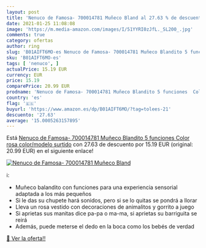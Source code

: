 ```yaml
---
layout: post
title: 'Nenuco de Famosa- 700014781 Muñeco Bland al 27.63 % de descuento'
date: 2021-01-25 11:08:08
image: 'https://m.media-amazon.com/images/I/51YYRI0zJfL._SL200_.jpg'
comments: true
category: ofertas
author: ring
slug: 'B01AIFT6MO-es Nenuco de Famosa- 700014781 Muñeco Blandito 5 funciones...'
sku: 'B01AIFT6MO-es'
tags: [ 'nenuco', ]
actualPrice: 15.19 EUR
currency: EUR
price: 15.19
comparePrice: 20.99 EUR
prodname: 'Nenuco de Famosa- 700014781 Muñeco Blandito 5 funciones  Color rosa   color/modelo surtido'
country: 'es'
flag: '🇪🇸'
buyurl: 'https://www.amazon.es/dp/B01AIFT6MO/?tag=tolees-21'
descuento: '27.63'
average: '15.0005263157895'
---
```


Está [Nenuco de Famosa- 700014781 Muñeco Blandito 5 funciones  Color rosa   color/modelo surtido](https://www.amazon.es/dp/B01AIFT6MO/?tag=tolees-21) con 27.63 de descuento por 15.19 EUR (original: 20.99 EUR) en el siguiente enlace!

[![Nenuco de Famosa- 700014781 Muñeco Bland](https://m.media-amazon.com/images/I/51YYRI0zJfL._SL200_.jpg)](https://www.amazon.es/dp/B01AIFT6MO/?tag=tolees-21)

ℹ️:

- Muñeco balandito con funciones para una experiencia sensorial adaptada a los más pequeños
- Si le das su chupete hará sonidos, pero si se lo quitas se pondrá a llorar
- Lleva un rosa vestido con decoraciones de animalitos y gorrito a juego
- Si aprietas sus manitas dice pa-pa o ma-ma, si aprietas su barriguita se reirá
- Además, puede meterse el dedo en la boca como los bebés de verdad

[🛒 Ver la oferta!!](https://www.amazon.es/dp/B01AIFT6MO/?tag=tolees-21)
